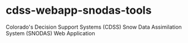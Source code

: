 # cdss-webapp-snodas-tools
Colorado's Decision Support Systems (CDSS) Snow Data Assimilation System (SNODAS) Web Application

